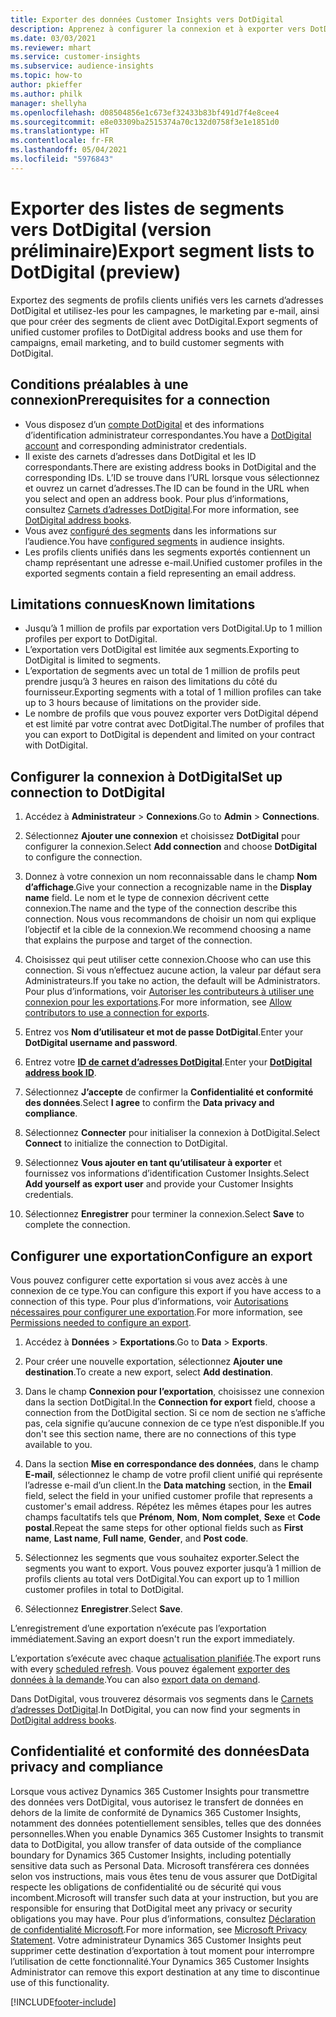 ```yaml
---
title: Exporter des données Customer Insights vers DotDigital
description: Apprenez à configurer la connexion et à exporter vers DotDigital.
ms.date: 03/03/2021
ms.reviewer: mhart
ms.service: customer-insights
ms.subservice: audience-insights
ms.topic: how-to
author: pkieffer
ms.author: philk
manager: shellyha
ms.openlocfilehash: d08504856e1c673ef32433b83bf491d7f4e8cee4
ms.sourcegitcommit: e8e03309ba2515374a70c132d0758f3e1e1851d0
ms.translationtype: HT
ms.contentlocale: fr-FR
ms.lasthandoff: 05/04/2021
ms.locfileid: "5976843"
---
```

# <a name="export-segment-lists-to-dotdigital-preview"></a><span data-ttu-id="f07db-103">Exporter des listes de segments vers DotDigital (version préliminaire)</span><span class="sxs-lookup"><span data-stu-id="f07db-103">Export segment lists to DotDigital (preview)</span></span>

<span data-ttu-id="f07db-104">Exportez des segments de profils clients unifiés vers les carnets d’adresses DotDigital et utilisez-les pour les campagnes, le marketing par e-mail, ainsi que pour créer des segments de client avec DotDigital.</span><span class="sxs-lookup"><span data-stu-id="f07db-104">Export segments of unified customer profiles to DotDigital address books and use them for campaigns, email marketing, and to build customer segments with DotDigital.</span></span> 

## <a name="prerequisites-for-a-connection"></a><span data-ttu-id="f07db-105">Conditions préalables à une connexion</span><span class="sxs-lookup"><span data-stu-id="f07db-105">Prerequisites for a connection</span></span>

-   <span data-ttu-id="f07db-106">Vous disposez d’un [compte DotDigital](https://dotdigital.com/) et des informations d’identification administrateur correspondantes.</span><span class="sxs-lookup"><span data-stu-id="f07db-106">You have a [DotDigital account](https://dotdigital.com/) and corresponding administrator credentials.</span></span>
-   <span data-ttu-id="f07db-107">Il existe des carnets d’adresses dans DotDigital et les ID correspondants.</span><span class="sxs-lookup"><span data-stu-id="f07db-107">There are existing address books in DotDigital and the corresponding IDs.</span></span> <span data-ttu-id="f07db-108">L’ID se trouve dans l’URL lorsque vous sélectionnez et ouvrez un carnet d’adresses.</span><span class="sxs-lookup"><span data-stu-id="f07db-108">The ID can be found in the URL when you select and open an address book.</span></span> <span data-ttu-id="f07db-109">Pour plus d’informations, consultez [Carnets d’adresses DotDigital](https://support.dotdigital.com/hc/articles/212211968-Creating-an-address-book).</span><span class="sxs-lookup"><span data-stu-id="f07db-109">For more information, see [DotDigital address books](https://support.dotdigital.com/hc/articles/212211968-Creating-an-address-book).</span></span>
-   <span data-ttu-id="f07db-110">Vous avez [configuré des segments](segments.md) dans les informations sur l’audience.</span><span class="sxs-lookup"><span data-stu-id="f07db-110">You have [configured segments](segments.md) in audience insights.</span></span>
-   <span data-ttu-id="f07db-111">Les profils clients unifiés dans les segments exportés contiennent un champ représentant une adresse e-mail.</span><span class="sxs-lookup"><span data-stu-id="f07db-111">Unified customer profiles in the exported segments contain a field representing an email address.</span></span>

## <a name="known-limitations"></a><span data-ttu-id="f07db-112">Limitations connues</span><span class="sxs-lookup"><span data-stu-id="f07db-112">Known limitations</span></span>

- <span data-ttu-id="f07db-113">Jusqu’à 1 million de profils par exportation vers DotDigital.</span><span class="sxs-lookup"><span data-stu-id="f07db-113">Up to 1 million profiles per export to DotDigital.</span></span>
- <span data-ttu-id="f07db-114">L’exportation vers DotDigital est limitée aux segments.</span><span class="sxs-lookup"><span data-stu-id="f07db-114">Exporting to DotDigital is limited to segments.</span></span>
- <span data-ttu-id="f07db-115">L’exportation de segments avec un total de 1 million de profils peut prendre jusqu’à 3 heures en raison des limitations du côté du fournisseur.</span><span class="sxs-lookup"><span data-stu-id="f07db-115">Exporting segments with a total of 1 million profiles can take up to 3 hours because of limitations on the provider side.</span></span> 
- <span data-ttu-id="f07db-116">Le nombre de profils que vous pouvez exporter vers DotDigital dépend et est limité par votre contrat avec DotDigital.</span><span class="sxs-lookup"><span data-stu-id="f07db-116">The number of profiles that you can export to DotDigital is dependent and limited on your contract with DotDigital.</span></span>

## <a name="set-up-connection-to-dotdigital"></a><span data-ttu-id="f07db-117">Configurer la connexion à DotDigital</span><span class="sxs-lookup"><span data-stu-id="f07db-117">Set up connection to DotDigital</span></span>

1. <span data-ttu-id="f07db-118">Accédez à **Administrateur** > **Connexions**.</span><span class="sxs-lookup"><span data-stu-id="f07db-118">Go to **Admin** > **Connections**.</span></span>

1. <span data-ttu-id="f07db-119">Sélectionnez **Ajouter une connexion** et choisissez **DotDigital** pour configurer la connexion.</span><span class="sxs-lookup"><span data-stu-id="f07db-119">Select **Add connection** and choose **DotDigital** to configure the connection.</span></span>

1. <span data-ttu-id="f07db-120">Donnez à votre connexion un nom reconnaissable dans le champ **Nom d’affichage**.</span><span class="sxs-lookup"><span data-stu-id="f07db-120">Give your connection a recognizable name in the **Display name** field.</span></span> <span data-ttu-id="f07db-121">Le nom et le type de connexion décrivent cette connexion.</span><span class="sxs-lookup"><span data-stu-id="f07db-121">The name and the type of the connection describe this connection.</span></span> <span data-ttu-id="f07db-122">Nous vous recommandons de choisir un nom qui explique l’objectif et la cible de la connexion.</span><span class="sxs-lookup"><span data-stu-id="f07db-122">We recommend choosing a name that explains the purpose and target of the connection.</span></span>

1. <span data-ttu-id="f07db-123">Choisissez qui peut utiliser cette connexion.</span><span class="sxs-lookup"><span data-stu-id="f07db-123">Choose who can use this connection.</span></span> <span data-ttu-id="f07db-124">Si vous n’effectuez aucune action, la valeur par défaut sera Administrateurs.</span><span class="sxs-lookup"><span data-stu-id="f07db-124">If you take no action, the default will be Administrators.</span></span> <span data-ttu-id="f07db-125">Pour plus d’informations, voir [Autoriser les contributeurs à utiliser une connexion pour les exportations](connections.md#allow-contributors-to-use-a-connection-for-exports).</span><span class="sxs-lookup"><span data-stu-id="f07db-125">For more information, see [Allow contributors to use a connection for exports](connections.md#allow-contributors-to-use-a-connection-for-exports).</span></span>

1. <span data-ttu-id="f07db-126">Entrez vos **Nom d’utilisateur et mot de passe DotDigital**.</span><span class="sxs-lookup"><span data-stu-id="f07db-126">Enter your **DotDigital username and password**.</span></span>

1. <span data-ttu-id="f07db-127">Entrez votre **[ID de carnet d’adresses DotDigital](https://support.dotdigital.com/hc/articles/212211968-Creating-an-address-book)**.</span><span class="sxs-lookup"><span data-stu-id="f07db-127">Enter your **[DotDigital address book ID](https://support.dotdigital.com/hc/articles/212211968-Creating-an-address-book)**.</span></span>

1. <span data-ttu-id="f07db-128">Sélectionnez **J’accepte** de confirmer la **Confidentialité et conformité des données**.</span><span class="sxs-lookup"><span data-stu-id="f07db-128">Select **I agree** to confirm the **Data privacy and compliance**.</span></span>

1. <span data-ttu-id="f07db-129">Sélectionnez **Connecter** pour initialiser la connexion à DotDigital.</span><span class="sxs-lookup"><span data-stu-id="f07db-129">Select **Connect** to initialize the connection to DotDigital.</span></span>

1. <span data-ttu-id="f07db-130">Sélectionnez **Vous ajouter en tant qu’utilisateur à exporter** et fournissez vos informations d’identification Customer Insights.</span><span class="sxs-lookup"><span data-stu-id="f07db-130">Select **Add yourself as export user** and provide your Customer Insights credentials.</span></span>

1. <span data-ttu-id="f07db-131">Sélectionnez **Enregistrer** pour terminer la connexion.</span><span class="sxs-lookup"><span data-stu-id="f07db-131">Select **Save** to complete the connection.</span></span> 

## <a name="configure-an-export"></a><span data-ttu-id="f07db-132">Configurer une exportation</span><span class="sxs-lookup"><span data-stu-id="f07db-132">Configure an export</span></span>

<span data-ttu-id="f07db-133">Vous pouvez configurer cette exportation si vous avez accès à une connexion de ce type.</span><span class="sxs-lookup"><span data-stu-id="f07db-133">You can configure this export if you have access to a connection of this type.</span></span> <span data-ttu-id="f07db-134">Pour plus d’informations, voir [Autorisations nécessaires pour configurer une exportation](export-destinations.md#set-up-a-new-export).</span><span class="sxs-lookup"><span data-stu-id="f07db-134">For more information, see [Permissions needed to configure an export](export-destinations.md#set-up-a-new-export).</span></span>

1. <span data-ttu-id="f07db-135">Accédez à **Données** > **Exportations**.</span><span class="sxs-lookup"><span data-stu-id="f07db-135">Go to **Data** > **Exports**.</span></span>

1. <span data-ttu-id="f07db-136">Pour créer une nouvelle exportation, sélectionnez **Ajouter une destination**.</span><span class="sxs-lookup"><span data-stu-id="f07db-136">To create a new export, select **Add destination**.</span></span>

1. <span data-ttu-id="f07db-137">Dans le champ **Connexion pour l’exportation**, choisissez une connexion dans la section DotDigital.</span><span class="sxs-lookup"><span data-stu-id="f07db-137">In the **Connection for export** field, choose a connection from the DotDigital section.</span></span> <span data-ttu-id="f07db-138">Si ce nom de section ne s’affiche pas, cela signifie qu’aucune connexion de ce type n’est disponible.</span><span class="sxs-lookup"><span data-stu-id="f07db-138">If you don't see this section name, there are no connections of this type available to you.</span></span>


1. <span data-ttu-id="f07db-139">Dans la section **Mise en correspondance des données**, dans le champ **E-mail**, sélectionnez le champ de votre profil client unifié qui représente l’adresse e-mail d’un client.</span><span class="sxs-lookup"><span data-stu-id="f07db-139">In the **Data matching** section, in the **Email** field, select the field in your unified customer profile that represents a customer's email address.</span></span> <span data-ttu-id="f07db-140">Répétez les mêmes étapes pour les autres champs facultatifs tels que **Prénom**, **Nom**, **Nom complet**, **Sexe** et **Code postal**.</span><span class="sxs-lookup"><span data-stu-id="f07db-140">Repeat the same steps for other optional fields such as **First name**, **Last name**, **Full name**, **Gender**, and **Post code**.</span></span>

1. <span data-ttu-id="f07db-141">Sélectionnez les segments que vous souhaitez exporter.</span><span class="sxs-lookup"><span data-stu-id="f07db-141">Select the segments you want to export.</span></span> <span data-ttu-id="f07db-142">Vous pouvez exporter jusqu’à 1 million de profils clients au total vers DotDigital.</span><span class="sxs-lookup"><span data-stu-id="f07db-142">You can export up to 1 million customer profiles in total to DotDigital.</span></span>

1. <span data-ttu-id="f07db-143">Sélectionnez **Enregistrer**.</span><span class="sxs-lookup"><span data-stu-id="f07db-143">Select **Save**.</span></span>

<span data-ttu-id="f07db-144">L’enregistrement d’une exportation n’exécute pas l’exportation immédiatement.</span><span class="sxs-lookup"><span data-stu-id="f07db-144">Saving an export doesn't run the export immediately.</span></span>

<span data-ttu-id="f07db-145">L’exportation s’exécute avec chaque [actualisation planifiée](system.md#schedule-tab).</span><span class="sxs-lookup"><span data-stu-id="f07db-145">The export runs with every [scheduled refresh](system.md#schedule-tab).</span></span> <span data-ttu-id="f07db-146">Vous pouvez également [exporter des données à la demande](export-destinations.md#run-exports-on-demand).</span><span class="sxs-lookup"><span data-stu-id="f07db-146">You can also [export data on demand](export-destinations.md#run-exports-on-demand).</span></span> 
 
<span data-ttu-id="f07db-147">Dans DotDigital, vous trouverez désormais vos segments dans le [Carnets d’adresses DotDigital](https://support.dotdigital.com/hc/articles/212211968-Creating-an-address-book).</span><span class="sxs-lookup"><span data-stu-id="f07db-147">In DotDigital, you can now find your segments in [DotDigital address books](https://support.dotdigital.com/hc/articles/212211968-Creating-an-address-book).</span></span>


## <a name="data-privacy-and-compliance"></a><span data-ttu-id="f07db-148">Confidentialité et conformité des données</span><span class="sxs-lookup"><span data-stu-id="f07db-148">Data privacy and compliance</span></span>

<span data-ttu-id="f07db-149">Lorsque vous activez Dynamics 365 Customer Insights pour transmettre des données vers DotDigital, vous autorisez le transfert de données en dehors de la limite de conformité de Dynamics 365 Customer Insights, notamment des données potentiellement sensibles, telles que des données personnelles.</span><span class="sxs-lookup"><span data-stu-id="f07db-149">When you enable Dynamics 365 Customer Insights to transmit data to DotDigital, you allow transfer of data outside of the compliance boundary for Dynamics 365 Customer Insights, including potentially sensitive data such as Personal Data.</span></span> <span data-ttu-id="f07db-150">Microsoft transférera ces données selon vos instructions, mais vous êtes tenu de vous assurer que DotDigital respecte les obligations de confidentialité ou de sécurité qui vous incombent.</span><span class="sxs-lookup"><span data-stu-id="f07db-150">Microsoft will transfer such data at your instruction, but you are responsible for ensuring that DotDigital meet any privacy or security obligations you may have.</span></span> <span data-ttu-id="f07db-151">Pour plus d’informations, consultez [Déclaration de confidentialité Microsoft](https://go.microsoft.com/fwlink/?linkid=396732).</span><span class="sxs-lookup"><span data-stu-id="f07db-151">For more information, see [Microsoft Privacy Statement](https://go.microsoft.com/fwlink/?linkid=396732).</span></span>
<span data-ttu-id="f07db-152">Votre administrateur Dynamics 365 Customer Insights peut supprimer cette destination d’exportation à tout moment pour interrompre l’utilisation de cette fonctionnalité.</span><span class="sxs-lookup"><span data-stu-id="f07db-152">Your Dynamics 365 Customer Insights Administrator can remove this export destination at any time to discontinue use of this functionality.</span></span>


[!INCLUDE[footer-include](../includes/footer-banner.md)]

